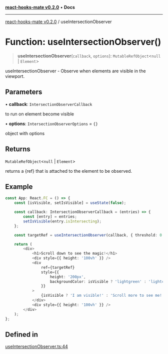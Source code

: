 [**react-hooks-mate v0.2.0**](../README.md) • **Docs**

***

[react-hooks-mate v0.2.0](../README.md) / useIntersectionObserver

# Function: useIntersectionObserver()

> **useIntersectionObserver**(`callback`, `options`): `MutableRefObject`\<`null` \| `Element`\>

useIntersectionObserver - Observe when elements are visible in the viewport.

## Parameters

• **callback**: `IntersectionObserverCallback`

to run on element become visible

• **options**: `IntersectionObserverOptions` = `{}`

object with options

## Returns

`MutableRefObject`\<`null` \| `Element`\>

returns a {ref} that is attached to the element to be observed.

## Example

```ts
const App: React.FC = () => {
    const [isVisible, setIsVisible] = useState(false);

    const callback: IntersectionObserverCallback = (entries) => {
        const [entry] = entries;
        setIsVisible(entry.isIntersecting);
    };

    const targetRef = useIntersectionObserver(callback, { threshold: 0.5 });

    return (
        <div>
            <h1>Scroll down to see the magic!</h1>
            <div style={{ height: '100vh' }} />
            <div
                ref={targetRef}
                style={{
                    height: '200px',
                    backgroundColor: isVisible ? 'lightgreen' : 'lightcoral',
                }}
            >
                {isVisible ? 'I am visible!' : 'Scroll more to see me!'}
            </div>
            <div style={{ height: '100vh' }} />
        </div>
    );
};
```

## Defined in

[useIntersectionObserver.ts:44](https://github.com/guestDI/hooks-mate/blob/7fcffaab145279ba879492f8d016e618100679c0/src/hooks/useIntersectionObserver.ts#L44)
